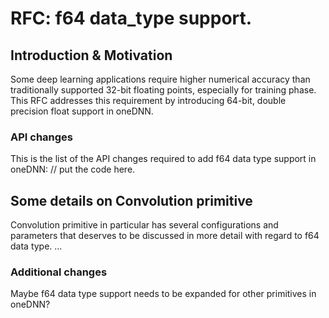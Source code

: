 # RFC: f64 data_type support.

## Introduction & Motivation

Some deep learning applications require higher numerical accuracy than traditionally 
supported 32-bit floating points, especially for training phase. This RFC addresses
this requirement by introducing 64-bit, double precision float support in oneDNN.

### API changes

This is the list of the API changes required to add f64 data type support in oneDNN:
// put the code here.

## Some details on Convolution primitive

Convolution primitive in particular has several configurations and parameters that 
deserves to be discussed in more detail with regard to f64 data type.
...


### Additional changes

Maybe f64 data type support needs to be expanded for other primitives in oneDNN?
